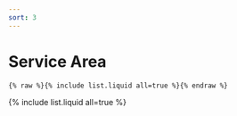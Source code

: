 ```yaml
---
sort: 3
---
```


# Service Area

```
{% raw %}{% include list.liquid all=true %}{% endraw %}
```

{% include list.liquid all=true %}
